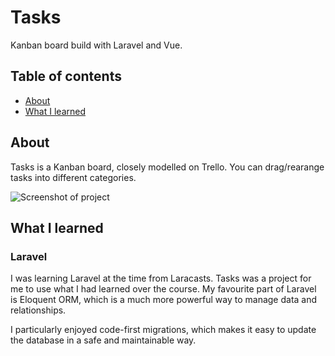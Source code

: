 # Tasks

Kanban board build with Laravel and Vue.

## Table of contents

- [About](#About)
- [What I learned](#What-I-learned)

## About

Tasks is a Kanban board, closely modelled on Trello. You can drag/rearange tasks into different categories.

![Screenshot of project](/https://github.com/thecallum/tasks/blob/readme/screenshots/Screenshot%20from%202020-05-17%2010-43-40.png?raw=true)


## What I learned


### Laravel

I was learning Laravel at the time from Laracasts. Tasks was a project for me to use what I had learned over the course. My favourite part of Laravel is Eloquent ORM, which is a much more powerful way to manage data and relationships. 

I particularly enjoyed code-first migrations, which makes it easy to update the database in a safe and maintainable way.
